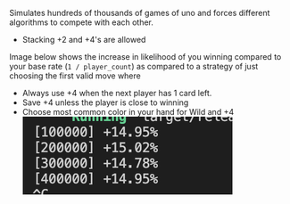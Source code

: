 Simulates hundreds of thousands of games of uno and forces different algorithms to compete with each other.
- Stacking +2 and +4's are allowed


Image below shows the increase in likelihood of you winning compared to your base rate (`1 / player_count`) as compared to a strategy of just choosing the first valid move where
- Always use +4 when the next player has 1 card left.
- Save +4 unless the player is close to winning
- Choose most common color in your hand for Wild and +4
![image](image.png)